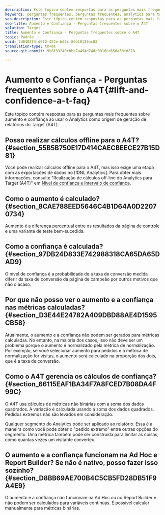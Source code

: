 ```yaml
---
description: Este tópico contém respostas para as perguntas mais frequentes sobre aumento e confiança ao usar o Analytics como origem de geração de relatórios do Target (A4T).
keywords: perguntas frequentes; perguntas frequentes; analytics para target; a4T; aumento; ad hoc; construtor de relatórios; confiança
seo-description: Este tópico contém respostas para as perguntas mais frequentes sobre aumento e confiança ao usar o Analytics como origem de geração de relatórios do Target (A4T).
seo-title: Aumento e Confiança - Perguntas frequentes sobre o A4T
solution: Target
title: Aumento e Confiança - Perguntas frequentes sobre o A4T
topic: Padrão
uuid: 7d0402f3-d6f2-422e-b69c-86e10120ac83
translation-type: tm+mt
source-git-commit: 9b8f39240cbbd7a494d74dc0016ed666a58fd870

---
```



# Aumento e Confiança - Perguntas frequentes sobre o A4T{#lift-and-confidence-a-t-faq}

Este tópico contém respostas para as perguntas mais frequentes sobre aumento e confiança ao usar o Analytics como origem de geração de relatórios do Target (A4T).

## Posso realizar cálculos offline para o A4T? {#section_55B5B750E17D414CAECBEECE27B15D81}

Você pode realizar cálculos offline para o A4T, mas isso exige uma etapa com as exportações de dados no [!DNL Analytics]. Para obter mais informações, consulte &quot;Realização de cálculos off-line do Analytics para Target (A4T)&quot; em [Nível de confiança e Intervalo de confiança](../../../c-reports/conversion-rate.md#concept_0D0002A1EBDF420E9C50E2A46F36629B).

## Como o aumento é calculado? {#section_8CAE788EED5646C4B1D64A0D22070734}

Aumento é a diferença percentual entre os resultados da página de controle e uma variante de teste bem-sucedida.

## Como a confiança é calculada? {#section_97DB24D833E742988318CA65DA65DAD9}

O nível de confiança é a probabilidade de a taxa de conversão medida diferir da taxa de conversão da página de campeão por outros motivos que não o acaso.

## Por que não posso ver o aumento e a confiança nas métricas calculadas? {#section_D3E44E24782A409DBD88AE4D1595CB58}

Atualmente, o aumento e a confiança não podem ser gerados para métricas calculadas. No entanto, na maioria dos casos, isso não deve ser um problema porque o aumento é normalizado pela métrica de normalização. Por exemplo, se você selecionar aumento para pedidos e a métrica de normalização for visitas, o aumento será calculado na proporção dos dois, que é a taxa de conversão.

## Como o A4T gerencia os cálculos de confiança? {#section_66115EAF1BA34F7A8FCED7B08DA4F99C}

O A4T usa cálculos de métricas não binárias com a soma dos dados quadrados. A variação é calculada usando a soma dos dados quadrados. Pedidos extremos não são levados em consideração.

Qualquer segmento do Analytics pode ser aplicado ao relatório. Essa é a maneira como você pode obter o &quot;pedido extremo&quot; entre outras opções do segmento. Uma métrica também pode ser construída para limitar as coisas, como quantas vezes um visitante converteu.

## O aumento e a confiança funcionam na Ad Hoc e Report Builder? Se não é nativo, posso fazer isso sozinho? {#section_D8BB69AE700B4C5CB5FD28DB51F9A4E9}

O aumento e a confiança não funcionam na Ad Hoc ou no Report Builder e não podem ser calculados para variáveis contínuas. É possível calcular manualmente para métricas binárias.
